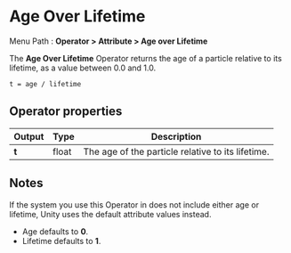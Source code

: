 # Age Over Lifetime

Menu Path : **Operator > Attribute > Age over Lifetime** 

The **Age Over Lifetime** Operator returns the age of a particle relative to its lifetime, as a value between 0.0 and 1.0.

```
t = age / lifetime
```

## Operator properties

| **Output** | **Type** | **Description**                                   |
| ---------- | -------- | ------------------------------------------------- |
| **t**      | float    | The age of the particle relative to its lifetime. |

## Notes

If the system you use this Operator in does not include either age or lifetime, Unity uses the default attribute values instead.

- Age defaults to **0**.
- Lifetime defaults to **1**.